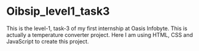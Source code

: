 # Oibsip_level1_task3
This is the  level-1, task-3 of my first internship at Oasis Infobyte. This is actually a  temperature converter project. Here I am using HTML, CSS and JavaScript  to create this project.
